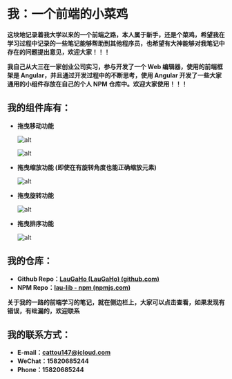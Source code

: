 # **我：一个前端的小菜鸡**

**这块地记录着我大学以来的一个前端之路，本人属于新手，还是个菜鸡，希望我在学习过程中记录的一些笔记能够帮助到其他程序员，也希望有大神能够对我笔记中存在的问题提出意见，欢迎大家！！！**

**我自己从大三在一家创业公司实习，参与开发了一个 Web 编辑器，使用的前端框架是 Angular，并且通过开发过程中的不断思考，使用 Angular 开发了一些大家通用的小组件存放在自己的个人 NPM 仓库中。欢迎大家使用！！！**

## **我的组件库有：**

- **拖曳移动功能**

  ![alt](https://cdn.jsdelivr.net/gh/LauGaHo/blog-img@master/uPic/drag-gif.gif)

  ![alt](https://cdn.jsdelivr.net/gh/LauGaHo/blog-img@master/uPic/drag-with-handler.gif)

- **拖曳缩放功能 (即使在有旋转角度也能正确缩放元素)**

  ![alt](https://cdn.jsdelivr.net/gh/LauGaHo/blog-img@master/uPic/resize.gif)

- **拖曳旋转功能**

  ![alt](https://cdn.jsdelivr.net/gh/LauGaHo/blog-img@master/uPic/rotate.gif)

- **拖曳排序功能**

  ![alt](https://cdn.jsdelivr.net/gh/LauGaHo/blog-img@master/uPic/drag-sort2.gif)

## **我的仓库：**

- **Github Repo：[LauGaHo (LauGaHo) (github.com)](https://github.com/LauGaHo)**
- **NPM Repo：[lau-lib - npm (npmjs.com)](https://www.npmjs.com/package/lau-lib)**

**关于我的一路的前端学习的笔记，就在侧边栏上，大家可以点击查看，如果发现有错误，有纰漏的，欢迎联系**

## **我的联系方式：**

- **E-mail：cattou147@icloud.com**
- **WeChat：15820685244**
- **Phone：15820685244**

## 
